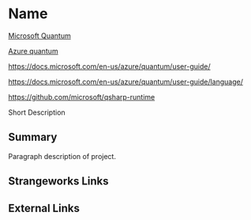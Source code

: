 # Name

[Microsoft Quantum](https://azure.microsoft.com/en-us/solutions/quantum-computing/)

[Azure quantum](https://docs.microsoft.com/en-us/azure/quantum/)

https://docs.microsoft.com/en-us/azure/quantum/user-guide/

https://docs.microsoft.com/en-us/azure/quantum/user-guide/language/

https://github.com/microsoft/qsharp-runtime

Short Description

## Summary
Paragraph description of project.

## Strangeworks Links


## External Links
